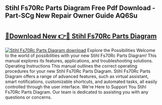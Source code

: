 ## Stihl Fs70Rc Parts Diagram Free Pdf Download - Part-SCg New Repair Owner Guide AQ6Su

# <h2><a href="http://dfhihv.blite.top/?on=Stihl+Fs70Rc+Parts+Diagram">🔗Download New 👉🔴 Stihl Fs70Rc Parts Diagram</a></h2>

[![Stihl Fs70Rc Parts Diagram download](https://i.imgur.com/lujVjoI.png)](http://dfhihv.blite.top/?on=Stihl+Fs70Rc+Parts+Diagram)
Explore the Possibilities Welcome to the world of possibilities with your new Stihl Fs70Rc Parts Diagram! This manual explores its features, applications, and troubleshooting solutions. Operating Instructions This manual outlines the correct operating procedures for your new Stihl Fs70Rc Parts Diagram. Stihl Fs70Rc Parts Diagram offers a range of advanced features, such as virtual assistant, smart notifications, customizable shortcuts, and automated tasks, all easily controlled through the user interface. We're Here to Support You Stihl Fs70Rc Parts Diagram. Our team is dedicated to assisting you with any questions or concerns.
